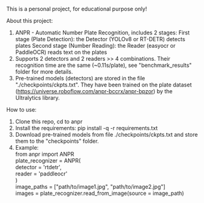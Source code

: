 This is a personal project, for educational purpose only!

About this project:
  1. ANPR - Automatic Number Plate Recognition, includes 2 stages:
     First stage (Plate Detection): the Detector (YOLOv8 or RT-DETR) detects plates
     Second stage (Number Reading): the Reader (easyocr or PaddleOCR) reads text on the plates
  2. Supports 2 detectors and 2 readers >> 4 combinations. Their recognition time are the same (~0.11s/plate), see "benchmark_results" folder for more details.
  3. Pre-trained models (detectors) are stored in the file "./checkpoints/ckpts.txt". They have been trained on the plate dataset (https://universe.roboflow.com/anpr-bccrx/anpr-bpzor) by the Ultralytics library.

How to use:
  1. Clone this repo, cd to anpr
  2. Install the requirements: pip install -q -r requirements.txt
  3. Download pre-trained models from file ./checkpoints/ckpts.txt and store them to the "checkpoints" folder.
  4. Example: \
     from anpr import ANPR \
     plate_recognizer = ANPR( \
          detector = 'rtdetr', \
          reader = 'paddleocr' \
      ) \
     image_paths = ["path/to/image1.jpg", "path/to/image2.jpg"] \
     images = plate_recognizer.read_from_image(source = image_path)
    
